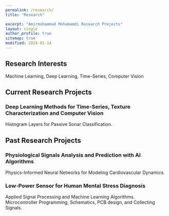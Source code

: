 ```yaml
---
permalink: /research/
title: "Research"

excerpt: "Amirmohammad Mohamamdi Research Projects"
layout: single
author_profile: true
sitemap: true
modified: 2024-01-14
---
```

## Research Interests
 Machine Learning, Deep Learning, Time-Series, Computer Vision


## Current Research Projects

### Deep Learning Methods for Time-Series, Texture Characterization and Computer Vision
 Histogram Layers for Passive Sonar Classification.

## Past Research Projects

### Physiological Signals Analysis and Prediction with AI Algorithms
 Physics-Informed Neural Networks for Modeling Cardiovascular Dynamics.

### Low-Power Sensor for Human Mental Stress Diagnosis
 Applied Signal Processing and Machine Learning Algorithms.
 Microcontroller Programming, Schematics, PCB design, and Collecting Signals.



